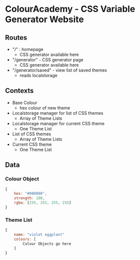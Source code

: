 # ColourAcademy - CSS Variable Generator Website 

## Routes 

- "/" : homepage
	- CSS generator available here 
- "/generator" - CSS generator page 
	- CSS generator available here 
- "/generator/saved" - view list of saved themes 
	- reads localstorage 


## Contexts 

- Base Colour 
	- hex colour of new theme 
- Localstorage manager for list of CSS themes 
	- Array of Theme Lists
- Localstorage manager for current CSS theme
	- One Theme List 
- List of CSS themes 
	- Array of Theme Lists 
- Current CSS theme 
	- One Theme List 


## Data 

### Colour Object 

```js
{
	hex: "#000000",
	strength: 100,
	rgba: [255, 255, 255, 255]
}
```

### Theme List 

```js
{
	name: "violet eggplant"
	colours: [
		Colour Objects go here 
	]
}
```